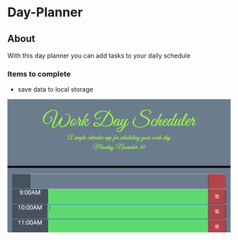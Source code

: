 # Day-Planner

## About

With this day planner you can add tasks to your daily schedule


### Items to complete 

- save data to local storage 

![](images/Screen%20Shot%202020-11-30%20at%208.30.24%20AM.png)
